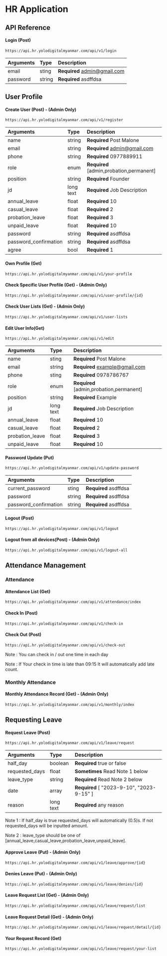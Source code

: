 # HR Application

## API Reference

#### Login (Post)

```http
https://api.hr.yolodigitalmyanmar.com/api/v1/login
```

| Arguments | Type   | Description                  |
| :-------- | :----- | :--------------------------- |
| email     | sting  | **Required** admin@gmail.com |
| password  | string | **Required** asdffdsa        |

## User Profile

#### Create User (Post) - (Admin Only)

```http
https://api.hr.yolodigitalmyanmar.com/api/v1/register
```

| Arguments             | Type      | Description                              |
| :-------------------- | :-------- | :--------------------------------------- |
| name                  | string    | **Required** Post Malone                 |
| email                 | string    | **Required** admin@gmail.com             |
| phone                 | string    | **Required** 0977889911                  |
| role                  | enum      | **Required** [admin,probation,permanent] |
| position              | string    | **Required** Founder                     |
| jd                    | long text | **Required** Job Description             |
| annual_leave          | float     | **Required** 10                          |
| casual_leave          | float     | **Required** 2                           |
| probation_leave       | float     | **Required** 3                           |
| unpaid_leave          | float     | **Required** 10                          |
| password              | string    | **Required** asdffdsa                    |
| password_confirmation | string    | **Required** asdffdsa                    |
| agree                 | bool      | **Required** 1                           |

#### Own Profile (Get)

```http
https://api.hr.yolodigitalmyanmar.com/api/v1/your-profile
```

#### Check Specific User Profile (Get) - (Admin Only)

```http
https://api.hr.yolodigitalmyanmar.com/api/v1/user-profile/{id}
```

#### Check User Lists (Get) - (Admin Only)

```http
https://api.hr.yolodigitalmyanmar.com/api/v1/user-lists
```

#### Edit User Info(Get)

```http
https://api.hr.yolodigitalmyanmar.com/api/v1/edit
```

| Arguments       | Type      | Description                              |
| :-------------- | :-------- | :--------------------------------------- |
| name            | sting     | **Required** Post Malone                 |
| email           | string    | **Required** example@gmail.com           |
| phone           | sting     | **Required** 0978786767                  |
| role            | enum      | **Required** [admin,probation,permanent] |
| position        | string    | **Required** Example                     |
| jd              | long text | **Required** Job Description             |
| annual_leave    | float     | **Required** 10                          |
| casual_leave    | float     | **Required** 2                           |
| probation_leave | float     | **Required** 3                           |
| unpaid_leave    | float     | **Required** 10                          |

#### Password Update (Put)

```http
https://api.hr.yolodigitalmyanmar.com/api/v1/update-password
```

| Arguments             | Type   | Description           |
| :-------------------- | :----- | :-------------------- |
| current_password      | sting  | **Required** asdffdsa |
| password              | string | **Required** asdffdsa |
| password_confirmation | string | **Required** asdffdsa |

#### Logout (Post)

```http
https://api.hr.yolodigitalmyanmar.com/api/v1/logout
```

#### Logout from all devices(Post) - (Admin Only)

```http
https://api.hr.yolodigitalmyanmar.com/api/v1/logout-all
```

## Attendance Management

### Attendance

#### Attendance List (Get)

```https
https://api.hr.yolodigitalmyanmar.com/api/v1/attendance/index
```

#### Check In (Post)

```https
https://api.hr.yolodigitalmyanmar.com/api/v1/check-in
```

#### Check Out (Post)

```https
https://api.hr.yolodigitalmyanmar.com/api/v1/check-out
```

Note : You can check in / out one time in each day

Note : If Your check in time is late than 09:15 It will automatically add late count.

### Monthly Attendance

#### Monthly Attendance Record (Get) - (Admin Only)

```https
https://api.hr.yolodigitalmyanmar.com/api/v1/monthly/index
```

## Requesting Leave

#### Request Leave (Post)

```https
https://api.hr.yolodigitalmyanmar.com/api/v1/leave/request
```

| Arguments      | Type      | Description                               |
| :------------- | :-------- | :---------------------------------------- |
| half_day       | boolean   | **Required** true or false                |
| requested_days | float     | **Sometimes** Read Note 1 below           |
| leave_type     | string    | **Required** Read Note 2 below            |
| date           | array     | **Required** [ "2023-9-10", "2023-9-15" ] |
| reason         | long text | **Required** any reason                   |

Note 1 : If half_day is true requested_days will automatically (0.5)s. If not requested_days will be inputted amount.

Note 2 : leave_type should be one of [annual_leave,casual_leave,probation_leave,unpaid_leave].

#### Approve Leave (Put) - (Admin Only)

```https
https://api.hr.yolodigitalmyanmar.com/api/v1/leave/approve/{id}
```

#### Denies Leave (Put) - (Admin Only)

```https
https://api.hr.yolodigitalmyanmar.com/api/v1/leave/denies/{id}
```

#### Leave Request List (Get) - (Admin Only)

```https
https://api.hr.yolodigitalmyanmar.com/api/v1/leave/request/list
```

#### Leave Request Detail (Get) - (Admin Only)

```https
https://api.hr.yolodigitalmyanmar.com/api/v1/leave/request/detail/{id}
```

#### Your Request Record (Get)

```https
https://api.hr.yolodigitalmyanmar.com/api/v1/leave/request/your-list
```
